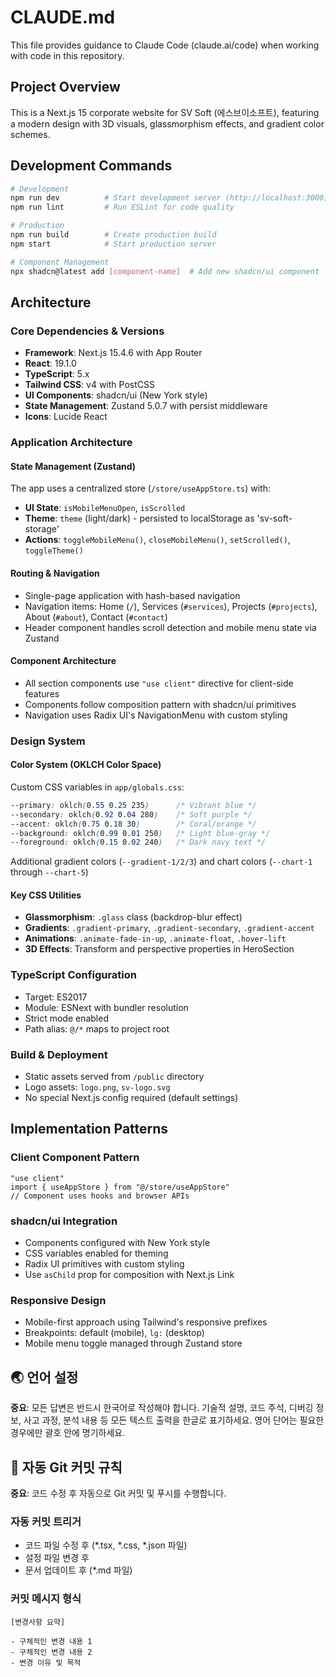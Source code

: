 # CLAUDE.md

This file provides guidance to Claude Code (claude.ai/code) when working with code in this repository.

## Project Overview

This is a Next.js 15 corporate website for SV Soft (에스브이소프트), featuring a modern design with 3D visuals, glassmorphism effects, and gradient color schemes.

## Development Commands

```bash
# Development
npm run dev          # Start development server (http://localhost:3000)
npm run lint         # Run ESLint for code quality

# Production
npm run build        # Create production build
npm start            # Start production server

# Component Management
npx shadcn@latest add [component-name]  # Add new shadcn/ui component
```

## Architecture

### Core Dependencies & Versions
- **Framework**: Next.js 15.4.6 with App Router
- **React**: 19.1.0
- **TypeScript**: 5.x
- **Tailwind CSS**: v4 with PostCSS
- **UI Components**: shadcn/ui (New York style)
- **State Management**: Zustand 5.0.7 with persist middleware
- **Icons**: Lucide React

### Application Architecture

#### State Management (Zustand)
The app uses a centralized store (`/store/useAppStore.ts`) with:
- **UI State**: `isMobileMenuOpen`, `isScrolled`
- **Theme**: `theme` (light/dark) - persisted to localStorage as 'sv-soft-storage'
- **Actions**: `toggleMobileMenu()`, `closeMobileMenu()`, `setScrolled()`, `toggleTheme()`

#### Routing & Navigation
- Single-page application with hash-based navigation
- Navigation items: Home (`/`), Services (`#services`), Projects (`#projects`), About (`#about`), Contact (`#contact`)
- Header component handles scroll detection and mobile menu state via Zustand

#### Component Architecture
- All section components use `"use client"` directive for client-side features
- Components follow composition pattern with shadcn/ui primitives
- Navigation uses Radix UI's NavigationMenu with custom styling

### Design System

#### Color System (OKLCH Color Space)
Custom CSS variables in `app/globals.css`:
```css
--primary: oklch(0.55 0.25 235)      /* Vibrant blue */
--secondary: oklch(0.92 0.04 280)    /* Soft purple */
--accent: oklch(0.75 0.18 30)        /* Coral/orange */
--background: oklch(0.99 0.01 250)   /* Light blue-gray */
--foreground: oklch(0.15 0.02 240)   /* Dark navy text */
```

Additional gradient colors (`--gradient-1/2/3`) and chart colors (`--chart-1` through `--chart-5`)

#### Key CSS Utilities
- **Glassmorphism**: `.glass` class (backdrop-blur effect)
- **Gradients**: `.gradient-primary`, `.gradient-secondary`, `.gradient-accent`
- **Animations**: `.animate-fade-in-up`, `.animate-float`, `.hover-lift`
- **3D Effects**: Transform and perspective properties in HeroSection

### TypeScript Configuration
- Target: ES2017
- Module: ESNext with bundler resolution
- Strict mode enabled
- Path alias: `@/*` maps to project root

### Build & Deployment
- Static assets served from `/public` directory
- Logo assets: `logo.png`, `sv-logo.svg`
- No special Next.js config required (default settings)

## Implementation Patterns

### Client Component Pattern
```tsx
"use client"
import { useAppStore } from "@/store/useAppStore"
// Component uses hooks and browser APIs
```

### shadcn/ui Integration
- Components configured with New York style
- CSS variables enabled for theming
- Radix UI primitives with custom styling
- Use `asChild` prop for composition with Next.js Link

### Responsive Design
- Mobile-first approach using Tailwind's responsive prefixes
- Breakpoints: default (mobile), `lg:` (desktop)
- Mobile menu toggle managed through Zustand store

## 🌏 언어 설정
**중요**: 모든 답변은 반드시 한국어로 작성해야 합니다. 기술적 설명, 코드 주석, 디버깅 정보, 사고 과정, 분석 내용 등 모든 텍스트 출력을 한글로 표기하세요. 영어 단어는 필요한 경우에만 괄호 안에 명기하세요.

## 🔄 자동 Git 커밋 규칙
**중요**: 코드 수정 후 자동으로 Git 커밋 및 푸시를 수행합니다.

### 자동 커밋 트리거
- 코드 파일 수정 후 (*.tsx, *.css, *.json 파일)
- 설정 파일 변경 후
- 문서 업데이트 후 (*.md 파일)

### 커밋 메시지 형식
```
[변경사항 요약]

- 구체적인 변경 내용 1
- 구체적인 변경 내용 2
- 변경 이유 및 목적
```